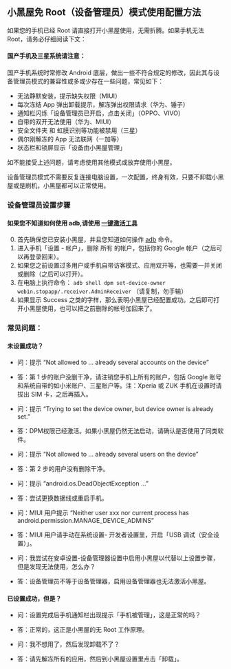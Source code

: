 ## 小黑屋免 Root（设备管理员）模式使用配置方法

如果您的手机已经 Root 请直接打开小黑屋使用，无需折腾。如果手机无法 Root，请务必仔细阅读下文：

#### 国产手机及三星系统请注意：

国产手机系统时常修改 Android 底层，做出一些不符合规定的修改，因此其与设备管理员模式的兼容性或多或少存在一些问题，常见如下：

- 无法静默安装，提示缺失权限（MIUI）
- 每次冻结 App 弹出卸载提示，解冻弹出权限请求（华为、锤子）
- 通知栏闪烁「设备管理员已开启，点击关闭」（OPPO、VIVO）
- 自带的双开无法使用（华为、MIUI）
- 安全文件夹 和 虹膜识别等功能被禁用（三星）
- 偶尔刚解冻的 App 无法联网（一加等）
- 状态栏和锁屏显示「设备由小黑屋管理」

如不能接受上述问题，请考虑使用其他模式或放弃使用小黑屋。

设备管理员模式不需要反复连接电脑设置，一次配置，终身有效，只要不卸载小黑屋或是刷机，小黑屋都可以正常使用。

### 设备管理员设置步骤

#### 如果您不知道如何使用 adb,请使用 [一键激活工具](https://https.vc/archives/220/)

0. 首先确保您已安装小黑屋，并且您知道如何操作 [adb](https://sspai.com/post/23509) 命令。
1. 进入手机「设置 - 帐户」，删除 所有 的帐户，包括你的 Google 帐户（之后可以再登录回来）。
2. 如果您之前设置过多用户或手机自带访客模式、应用双开等，也需要一并关闭或删除（之后可以打开）。
3. 在电脑上执行命令： `adb shell dpm set-device-owner web1n.stopapp/.receiver.AdminReceiver` （请复制，勿手输）
4. 如果显示 Success 之类的字样，那么表明小黑屋已经配置成功。之后即可打开小黑屋使用，也可以把之前删除的帐号加回来了。

### 常见问题：

#### 未设置成功？

- 问：提示 “Not allowed to ... already several accounts on the device”
- 答：第 1 步的账户没删干净，请注销您手机上所有的账户，包括 Google 账号和系统自带的如小米账户、三星账户等。注：Xperia 或 ZUK 手机在设置时请拔出 SIM 卡，之后再插入。

- 问：提示 “Trying to set the device owner, but device owner is already set.”
- 答：DPM权限已经激活。如果小黑屋仍然无法启动，请确认是否使用了同类软件。

- 问：提示 “Not allowed to ... already several users on the device”
- 答：第 2 步的用户没有删除干净。

- 问：提示 “android.os.DeadObjectException ...”
- 答：尝试更换数据线或重启手机。

- 问：MIUI 用户提示 “Neither user xxx nor current process has android.permission.MANAGE_DEVICE_ADMINS”
- 答：MIUI 用户请手动在系统设置- 开发者设置里，开启「USB 调试（安全设置）」。

- 问：我尝试在安卓设置-设备管理器设置中启用小黑屋以代替以上设置步骤，但是发现无法使用，怎么办？
- 答：设备管理员不等于设备管理器，启用设备管理器也无法激活小黑屋。

#### 已设置成功，但是？

- 问：设置完成后手机通知栏出现提示「手机被管理」，这是正常的吗？
- 答：正常的，这正是小黑屋的无 Root 工作原理。

- 问：我不想用了，然后发现卸载不了？
- 答：请先解冻所有的应用，然后到小黑屋设置里点击「卸载」。
